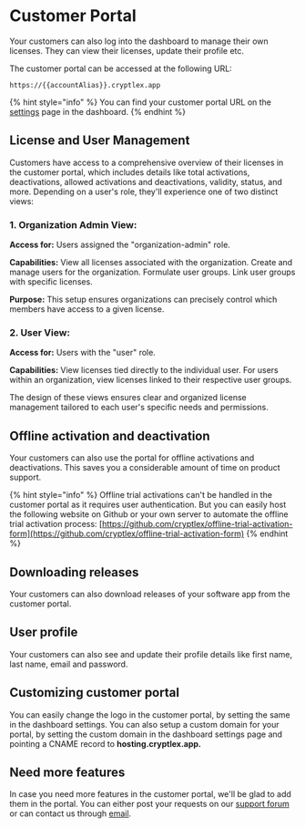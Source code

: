 # Customer Portal

Your customers can also log into the dashboard to manage their own licenses. They can view their licenses, update their profile etc.

The customer portal can be accessed at the following URL:

`https://{{accountAlias}}.cryptlex.app`

{% hint style="info" %}
You can find your customer portal URL on the [settings](https://app.cryptlex.com/settings) page in the dashboard.
{% endhint %}

## License and User Management&#x20;

Customers have access to a comprehensive overview of their licenses in the customer portal, which includes details like total activations, deactivations, allowed activations and deactivations, validity, status, and more. Depending on a user's role, they'll experience one of two distinct views:

### 1. Organization Admin View:

**Access for:** Users assigned the "organization-admin" role.&#x20;

**Capabilities:** View all licenses associated with the organization. Create and manage users for the organization. Formulate user groups. Link user groups with specific licenses.&#x20;

**Purpose:** This setup ensures organizations can precisely control which members have access to a given license.&#x20;

### 2. User View:

**Access for:** Users with the "user" role.&#x20;

**Capabilities:** View licenses tied directly to the individual user. For users within an organization, view licenses linked to their respective user groups.&#x20;

The design of these views ensures clear and organized license management tailored to each user's specific needs and permissions.

## Offline activation and deactivation

Your customers can also use the portal for offline activations and deactivations. This saves you a considerable amount of time on product support.

{% hint style="info" %}
Offline trial activations can't be handled in the customer portal as it requires user authentication. But you can easily host the following website on Github or your own server to automate the offline trial activation process: [https://github.com/cryptlex/offline-trial-activation-form](https://github.com/cryptlex/offline-trial-activation-form)
{% endhint %}

## Downloading releases

Your customers can also download releases of your software app from the customer portal.

## User profile

Your customers can also see and update their profile details like first name, last name, email and password.&#x20;

## Customizing customer portal <a href="#need-more-help" id="need-more-help"></a>

You can easily change the logo in the customer portal, by setting the same in the dashboard settings. You can also setup a custom domain for your portal, by setting the custom domain in the dashboard settings page and pointing a CNAME record to **hosting.cryptlex.app.**

## Need more features <a href="#need-more-help" id="need-more-help"></a>

In case you need more features in the customer portal, we'll be glad to add them in the portal. You can either post your requests on our [support forum](https://forums.cryptlex.com) or can contact us through [email](mailto:support@cryptlex.com?Subject=Using%20LexActivator).
